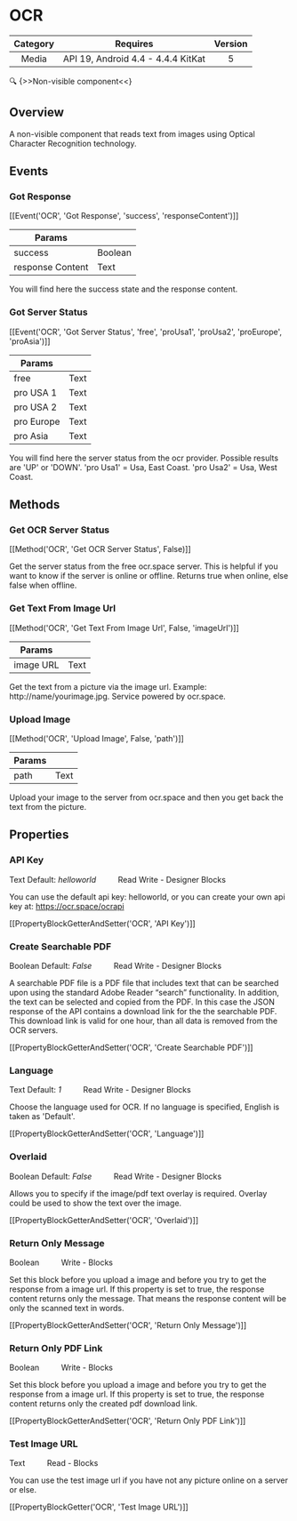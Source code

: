 # OCR

| Category | Requires | Version |
|:--------:|:-------:|:--------:|
|Media|API 19, Android 4.4 - 4.4.4 KitKat|5|

:mag: {>>Non-visible component<<}

## Overview

A non-visible component that reads text from images using Optical Character Recognition technology.

## Events

### Got Response

[[Event('OCR', 'Got Response', 'success', 'responseContent')]]

| Params | []() |
|--------|------|
|success|Boolean|
|response Content|Text|


You will find here the success state and the response content.

### Got Server Status

[[Event('OCR', 'Got Server Status', 'free', 'proUsa1', 'proUsa2', 'proEurope', 'proAsia')]]

| Params | []() |
|--------|------|
|free|Text|
|pro USA 1|Text|
|pro USA 2|Text|
|pro Europe|Text|
|pro Asia|Text|


You will find here the server status from the ocr provider. Possible results are 'UP' or 'DOWN'. 'pro Usa1' = Usa, East Coast. 'pro Usa2' = Usa, West Coast.

## Methods

### Get OCR Server Status

[[Method('OCR', 'Get OCR Server Status', False)]]

Get the server status from the free ocr.space server. This is helpful if you want to know if the server is online or offline. Returns true when online, else false when offline.

### Get Text From Image Url

[[Method('OCR', 'Get Text From Image Url', False, 'imageUrl')]]

| Params | []() |
|--------|------|
|image URL|Text|


Get the text from a picture via the image url. Example: http://name/yourimage.jpg. Service powered by ocr.space.

### Upload Image

[[Method('OCR', 'Upload Image', False, 'path')]]

| Params | []() |
|--------|------|
|path|Text|


Upload your image to the server from ocr.space and then you get back the text from the picture.

## Properties

### API Key

<span class="chip chip-text">Text</span> <span class="chip chip-text">Default: <i>helloworld</i></span>&nbsp;&nbsp;&nbsp;&nbsp;&nbsp;&nbsp;&nbsp;&nbsp;&nbsp;&nbsp;<span class="chip chip-rw">Read</span> <span class="chip chip-rw">Write</span> - <span class="chip chip-bd">Designer</span> <span class="chip chip-bd">Blocks</span> 

You can use the default api key: helloworld, or you can create your own api key at: https://ocr.space/ocrapi

[[PropertyBlockGetterAndSetter('OCR', 'API Key')]]

### Create Searchable PDF

<span class="chip chip-boolean">Boolean</span> <span class="chip chip-boolean">Default: <i>False</i></span>&nbsp;&nbsp;&nbsp;&nbsp;&nbsp;&nbsp;&nbsp;&nbsp;&nbsp;&nbsp;<span class="chip chip-rw">Read</span> <span class="chip chip-rw">Write</span> - <span class="chip chip-bd">Designer</span> <span class="chip chip-bd">Blocks</span> 

A searchable PDF file is a PDF file that includes text that can be searched upon using the standard Adobe Reader “search” functionality. In addition, the text can be selected and copied from the PDF. In this case the JSON response of the API contains a download link for the the searchable PDF. This download link is valid for one hour, than all data is removed from the OCR servers.

[[PropertyBlockGetterAndSetter('OCR', 'Create Searchable PDF')]]

### Language

<span class="chip chip-text">Text</span> <span class="chip chip-text">Default: <i>1</i></span>&nbsp;&nbsp;&nbsp;&nbsp;&nbsp;&nbsp;&nbsp;&nbsp;&nbsp;&nbsp;<span class="chip chip-rw">Read</span> <span class="chip chip-rw">Write</span> - <span class="chip chip-bd">Designer</span> <span class="chip chip-bd">Blocks</span> 

Choose the language used for OCR. If no language is specified, English is taken as 'Default'.

[[PropertyBlockGetterAndSetter('OCR', 'Language')]]

### Overlaid

<span class="chip chip-boolean">Boolean</span> <span class="chip chip-boolean">Default: <i>False</i></span>&nbsp;&nbsp;&nbsp;&nbsp;&nbsp;&nbsp;&nbsp;&nbsp;&nbsp;&nbsp;<span class="chip chip-rw">Read</span> <span class="chip chip-rw">Write</span> - <span class="chip chip-bd">Designer</span> <span class="chip chip-bd">Blocks</span> 

Allows you to specify if the image/pdf text overlay is required. Overlay could be used to show the text over the image.

[[PropertyBlockGetterAndSetter('OCR', 'Overlaid')]]

### Return Only Message

<span class="chip chip-boolean">Boolean</span>&nbsp;&nbsp;&nbsp;&nbsp;&nbsp;&nbsp;&nbsp;&nbsp;&nbsp;&nbsp;<span class="chip chip-rw">Write</span> - <span class="chip chip-bd">Blocks</span> 

Set this block before you upload a image and before you try to get the response from a image url. If this property is set to true, the response content returns only the message. That means the response content will be only the scanned text in words.

[[PropertyBlockGetterAndSetter('OCR', 'Return Only Message')]]

### Return Only PDF Link

<span class="chip chip-boolean">Boolean</span>&nbsp;&nbsp;&nbsp;&nbsp;&nbsp;&nbsp;&nbsp;&nbsp;&nbsp;&nbsp;<span class="chip chip-rw">Write</span> - <span class="chip chip-bd">Blocks</span> 

Set this block before you upload a image and before you try to get the response from a image url. If this property is set to true, the response content returns only the created pdf download link.

[[PropertyBlockGetterAndSetter('OCR', 'Return Only PDF Link')]]

### Test Image URL

<span class="chip chip-text">Text</span>&nbsp;&nbsp;&nbsp;&nbsp;&nbsp;&nbsp;&nbsp;&nbsp;&nbsp;&nbsp;<span class="chip chip-rw">Read</span> - <span class="chip chip-bd">Blocks</span> 

You can use the test image url if you have not any picture online on a server or else.

[[PropertyBlockGetter('OCR', 'Test Image URL')]]